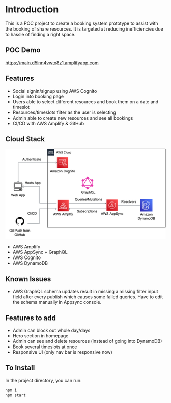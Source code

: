 # Introduction

This is a POC project to create a booking system prototype to assist with the booking of share resources. It is targeted at reducing inefficiencies due to hassle of finding a right space.

## POC Demo
https://main.d5lnn4vwtx8z1.amplifyapp.com 

## Features
- Social signin/signup using AWS Cognito
- Login into booking page
- Users able to select different resources and book them on a date and timeslot
- Resources/timeslots filter as the user is selecting
- Admin able to create new resources and see all bookings
- CI/CD with AWS Amplify & GitHub

## Cloud Stack
![Cloudstack](https://github.com/lionotm/hds/blob/main/HDSarch.png?raw=true)

- AWS Amplify
- AWS AppSync + GraphQL
- AWS Cognito
- AWS DynamoDB

## Known Issues
- AWS GraphQL schema updates result in missing a missing filter input field after every publish which causes some failed queries. Have to edit the schema manually in Appsync console.

## Features to add
- Admin can block out whole day/days
- Hero section in homepage
- Admin can see and delete resources (instead of going into DynamoDB)
- Book several timeslots at once
- Responsive UI (only nav bar is responsive now)

## To Install

In the project directory, you can run:
```
npm i
npm start
```
